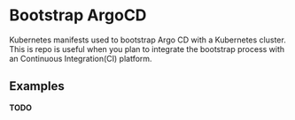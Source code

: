# Bootstrap ArgoCD

Kubernetes manifests used to bootstrap Argo CD with a Kubernetes cluster. This is repo is useful when you plan to integrate the bootstrap process with an Continuous Integration(CI) platform.

## Examples

__TODO__